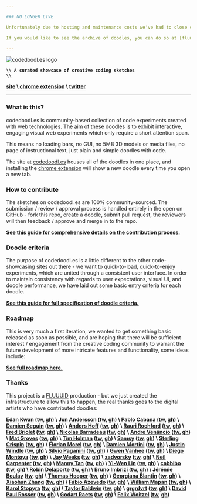 ```yaml
---

### NO LONGER LIVE

Unfortunately due to hosting and maintenance costs we've had to close codedoodl.es

If you would like to see the archive of doodles, you can do so at [fluuuid/codedoodl.es-doodles](http://github.com/fluuuid/codedoodl.es-doodles) which has instructions on how to run the site with the doodle archive too.

---
```


![codedoodl.es logo](http://assets.codedoodl.es/readme_logo.png?1)

<code>**\\\\ A curated showcase of creative coding sketches \\\\**</code>

**[site](http://codedoodl.es) \\ [chrome extension](https://chrome.google.com/webstore/detail/codedoodles/hhfnbfhcojlgbojpphigjibpjkccfikh) \\ [twitter](http://twitter.com/codedoodl_es)**

___

### What is this?

codedoodl.es is community-based collection of code experiments created with web technologies. The aim of these doodles is to exhibit interactive, engaging visual web experiments which only require a short attention span.

This means no loading bars, no GUI, no 5MB 3D models or media files, no page of instructional text, just plain and simple doodles with code.

The site at [codedoodl.es](http://codedoodl.es) houses all of the doodles in one place, and installing the [chrome extension](https://chrome.google.com/webstore/detail/codedoodles/hhfnbfhcojlgbojpphigjibpjkccfikh) will show a new doodle every time you open a new tab.

### How to contribute

The sketches on codedoodl.es are 100% community-sourced. The submission / review / approval process is handled entirely in the open on GitHub - fork this repo, create a doodle, submit pull request, the reviewers will then feedback / approve and merge in to the repo.

**[See this guide for comprehensive details on the contribution process.](docs/contributing.md)**

### Doodle criteria

The purpose of codedoodl.es is a little different to the other code-showcasing sites out there - we want to quick-to-load, quick-to-enjoy experiments, which are united through a consistent user interface. In order to maintain consistency with regards to user expectations, visual UI, and doodle performance, we have laid out some basic entry criteria for each doodle.

**[See this guide for full specification of doodle criteria.](docs/criteria.md)**

### Roadmap

This is very much a first iteration, we wanted to get something basic released as soon as possible, and are hoping that there will be sufficient interest / engagement from the creative coding community to warrant the future development of more intricate features and functionality, some ideas include:

**[See full roadmap here.](docs/roadmap.md)**

### Thanks

This project is a [FLUUUID](http://FLUUU.ID) production - but we just created the infrastructure to allow this to happen, the real thanks goes to the digital artists who have contributed doodles:

**[Edan Kwan](http://www.edankwan.com/) ([tw](http://twitter.com/edankwan), [gh](http://github.com/edankwan)) \ [Jon Andersson](http://jonandersson.se) ([tw](http://twitter.com/andersson_jon), [gh](http://github.com/j0n)) \ [Pablo Cabana](http://caostar.com/thoughts/) ([tw](http://twitter.com/pablocabana), [gh](http://github.com/caostar)) \ [Damien Seguin](http://dmnsgn.me/) ([tw](http://twitter.com/dmnsgn), [gh](http://github.com/dmnsgn)) \ [Anders Hoff](http://inconvergent.net) ([tw](http://twitter.com/inconvergent), [gh](http://github.com/inconvergent)) \ [Rauri Rochford](http://www.esquemedia.com) ([tw](http://twitter.com/raurir), [gh](http://github.com/raurir)) \ [Fred Briolet](http://fredericbriolet.com/) ([tw](http://twitter.com/fredbriolet), [gh](http://github.com/FredericBriolet)) \ [Nicolas Barradeau](http://www.barradeau.com) ([tw](http://twitter.com/nicoptere), [gh](http://github.com/nicoptere)) \ [André Venâncio](https://andrevenancio.com) ([tw](http://twitter.com/andrevenancio), [gh](http://github.com/andrevenancio)) \ [Mat Groves](http://www.goodboydigital.com/) ([tw](http://twitter.com/doormat23), [gh](http://github.com/GoodBoyDigital)) \ [Tim Holman](http://tholman.com) ([tw](http://twitter.com/twholman), [gh](http://github.com/tholman)) \ [Samsy](http://samsy.ninja) ([tw](http://twitter.com/Samsyyyy), [gh](http://github.com/Samsy)) \ [Sterling Crispin](http://www.sterlingcrispin.com) ([tw](http://twitter.com/sterlingcrispin), [gh](http://github.com/sterlingcrispin)) \ [Florian Morel](http://ayamflow.fr) ([tw](http://twitter.com/ayamflow), [gh](http://github.com/ayamflow)) \ [Damien Mortini](http://dmmn.io) ([tw](http://twitter.com/d_m_m_n_), [gh](http://github.com/dmmn)) \ [Justin Windle](http://soulwire.co.uk) ([tw](http://twitter.com/soulwire), [gh](http://github.com/soulwire)) \ [Silvio Paganini](http://s2paganini.com) ([tw](http://twitter.com/silviopaganini), [gh](http://github.com/silviopaganini)) \ [Gwen Vanhee](http://nocomputer.be) ([tw](http://twitter.com/wearenocomputer), [gh](http://github.com/gwenvanhee)) \ [Diego Montoya](http://www.diego-montoya.com) ([tw](http://twitter.com/diego_montoya_), [gh](http://github.com/montoyadiego)) \ [Jay Weeks](http://jayweeks.com) ([tw](http://twitter.com/jpweeks), [gh](http://github.com/jpweeks)) \ [zadvorsky](http://zadvorsky.com) ([tw](http://twitter.com/zadvorsky), [gh](http://github.com/zadvorsky)) \ [Neil Carpenter](http://neilcarpenter.com) ([tw](http://twitter.com/neilcarpenter), [gh](http://github.com/neilcarpenter)) \ [Manny Tan](http://uncontrol.com) ([tw](http://twitter.com/mannytan), [gh](http://github.com/mannytan)) \ [Yi-Wen Lin](http://blog.bongiovi.tw/) ([tw](http://twitter.com/yiwen_lin), [gh](http://github.com/yiwenl)) \ [cabbibo](http://cabbi.bo) ([tw](http://twitter.com/cabbibo), [gh](http://github.com/cabbibo)) \ [Robin Delaporte](http://robindelaporte.fr) ([tw](http://twitter.com/not__robin), [gh](http://github.com/robin-dela)) \ [Bruno Imbrizi](http://brunoimbrizi.com) ([tw](http://twitter.com/brunoimbrizi), [gh](http://github.com/brunoimbrizi)) \ [Jérémie Boulay](http://jeremieboulay.fr) ([tw](http://twitter.com/JeremBoo), [gh](http://github.com/Jeremboo)) \ [Thomas Hooper](http://www.stainlessvision.com/) ([tw](http://twitter.com/tdhooper), [gh](http://github.com/tdhooper)) \ [Georgiana Blantin](http://codepen.io/giana/) ([tw](http://twitter.com/gianablantin), [gh](http://github.com/GianaB)) \ [Xiaohan Zhang](http://www.hellochar.com/) ([tw](http://twitter.com/hellocharlien), [gh](http://github.com/hellochar)) \ [Fábio Azevedo](http://icantcontrolmyego.net) ([tw](http://twitter.com/naso), [gh](http://github.com/naso)) \ [William Mapan](http://wllmpn.com/) ([tw](http://twitter.com/williamapan), [gh](http://github.com/williamapan)) \ [Karol Stopyra](http://stopyransky.com) ([tw](http://twitter.com/stopyransky), [gh](http://github.com/stopyransky)) \ [Taylor Baldwin](https://tbaldw.in) ([tw](http://twitter.com/taylorbaldwin), [gh](http://github.com/rolyatmax)) \ [grgrdvrt](http://www.grgrdvrt.com) ([tw](http://twitter.com/grgrdvrt), [gh](http://github.com/grgrdvrt)) \ [David Paul Rosser](http://ivxvixviii.io) ([tw](http://twitter.com/ivxvixviii), [gh](http://github.com/ivxvixviii)) \ [Godart Raets](http://www.gdart.be/intro.html) ([tw](http://twitter.com/SirSmoooth), [gh](http://github.com/SirGodart)) \ [Felix Woitzel](http://www.cake23.de) ([tw](http://twitter.com/Flexi23), [gh](http://github.com/Flexi23))**
